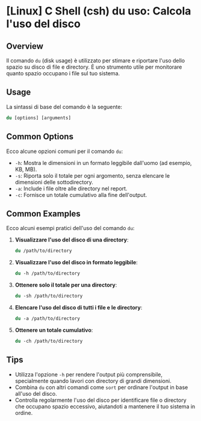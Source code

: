 # [Linux] C Shell (csh) du uso: Calcola l'uso del disco

## Overview
Il comando `du` (disk usage) è utilizzato per stimare e riportare l'uso dello spazio su disco di file e directory. È uno strumento utile per monitorare quanto spazio occupano i file sul tuo sistema.

## Usage
La sintassi di base del comando è la seguente:

```csh
du [options] [arguments]
```

## Common Options
Ecco alcune opzioni comuni per il comando `du`:

- `-h`: Mostra le dimensioni in un formato leggibile dall'uomo (ad esempio, KB, MB).
- `-s`: Riporta solo il totale per ogni argomento, senza elencare le dimensioni delle sottodirectory.
- `-a`: Include i file oltre alle directory nel report.
- `-c`: Fornisce un totale cumulativo alla fine dell'output.

## Common Examples
Ecco alcuni esempi pratici dell'uso del comando `du`:

1. **Visualizzare l'uso del disco di una directory**:
   ```csh
   du /path/to/directory
   ```

2. **Visualizzare l'uso del disco in formato leggibile**:
   ```csh
   du -h /path/to/directory
   ```

3. **Ottenere solo il totale per una directory**:
   ```csh
   du -sh /path/to/directory
   ```

4. **Elencare l'uso del disco di tutti i file e le directory**:
   ```csh
   du -a /path/to/directory
   ```

5. **Ottenere un totale cumulativo**:
   ```csh
   du -ch /path/to/directory
   ```

## Tips
- Utilizza l'opzione `-h` per rendere l'output più comprensibile, specialmente quando lavori con directory di grandi dimensioni.
- Combina `du` con altri comandi come `sort` per ordinare l'output in base all'uso del disco.
- Controlla regolarmente l'uso del disco per identificare file o directory che occupano spazio eccessivo, aiutandoti a mantenere il tuo sistema in ordine.